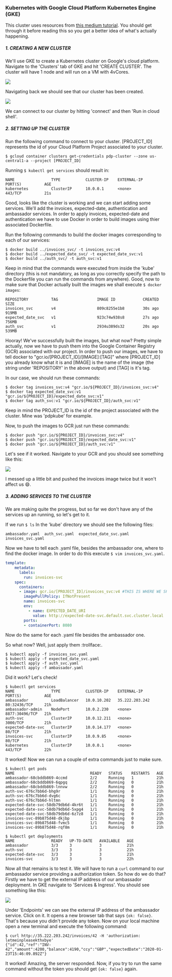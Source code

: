 ### Kubernetes with Google Cloud Platform Kubernetes Engine (GKE)



This cluster uses resources from [this medium tutorial]( https://medium.com/hackernoon/getting-started-with-microservices-and-kubernetes-76354312b556 ). You should get through it before reading this so you get a better idea of what's actually happening.

##### 1. CREATING A NEW CLUSTER

We'll use GKE to create a Kubernetes cluster on Google's cloud platform. Navigate to the 'Clusters' tab of GKE and hit 'CREATE CLUSTER'. The cluster will have 1 node and will run on a VM with 4vCores.

![]( https://github.com/CBelcianu/Parallel-and-Distributed-Programming/blob/master/tiv/images/newCluster.PNG )

Navigating back we should see that our cluster has been created.

![](https://github.com/CBelcianu/Parallel-and-Distributed-Programming/blob/master/tiv/images/allClusters.PNG)

We can connect to our cluster by hitting 'connect' and then 'Run in cloud shell'.



##### 2. SETTING UP THE CLUSTER

Run the following command to connect to your cluster. [PROJECT_ID] represents the id of your Cloud Platform Project associated to your cluster.

```shell
$ gcloud container clusters get-credentials pdp-cluster --zone us-central1-a --project [PROJECT_ID]
```

Running `$ kubectl get services` should result in:

```shell
NAME                TYPE           CLUSTER-IP    EXTERNAL-IP      PORT(S)          AGE
kubernetes          ClusterIP      10.0.0.1      <none>           443/TCP          21s
```

Good, looks like the cluster is working and we can start adding some services. We'll add the invoices, expected-date, authentication and ambassador services. In order to apply invoices, expected-date and authentication we have to use Docker in order to build images using thier associated Dockerfile.

Run the following commands to build the docker images corresponding to each of our services:

```shell
$ docker build ../invoices_svc/ -t invoices_svc:v4
$ docker build ../expected_date_svc/ -t expected_date_svc:v1
$ docker build ../auth_svc/ -t auth_svc:v1
```

Keep in mind that the commands were executed from inside the 'kube' directory (this is not mandatory, as long as you correctly specify the path to the Dockerfile you can run the commands from anywhere). Good, now to make sure that Docker actually built the images we shall execute `$ docker images`:

```shell
REPOSITORY          TAG                 IMAGE ID            CREATED             SIZE
invoices_svc        v4                  809c8255e1b8        30s ago             919MB
expected_date_svc   v1                  923c74w938s8        27s ago             756MB
auth_svc            v1                  2934u389ds32        20s ago             539MB
```

Hooray! We've successfully built the images, but what now? Pretty simple actually, now we have to push them into the Google Container Registry (GCR) associated with our project. In order to push our images, we have to tell docker to "gcr.io/[PROJECT_ID]/[IMAGE]:[TAG]" where [PROJECT_ID] you already know what it is and [IMAGE] is the name of the image (the string under 'REPOSITORY' in the above output) and [TAG] is it's tag.

In our case, we should run these commands:

```shell
$ docker tag invoices_svc:v4 "gcr.io/${PROJECT_ID}/invoices_svc:v4"
$ docker tag expected_date_svc:v1 "gcr.io/${PROJECT_ID}/expected_date_svc:v1"
$ docker tag auth_svc:v1 "gcr.io/${PROJECT_ID}/auth_svc:v1"
```

Keep in mind the PROJECT_ID is the id of the project associated with the cluster. Mine was 'pdpkube' for example.

Now, to push the images to GCR just run these commands:

```shell
$ docker push "gcr.io/${PROJECT_ID}/invoices_svc:v4"
$ docker push "gcr.io/${PROJECT_ID}/expected_date_svc:v1"
$ docker push "gcr.io/${PROJECT_ID}/auth_svc:v1"
```

Let's see if it worked. Navigate to your GCR and you should see something like this:

![]( https://github.com/CBelcianu/Parallel-and-Distributed-Programming/blob/master/tiv/images/images.PNG )

I messed up a little bit and pushed the invoices image twice but it won't affect us :smile:.

##### 3. ADDING SERVICES TO THE CLUSTER

We are making quite the progress, but so far we don't have any of the services up an running, so let's get to it.

If we run `$ ls` In the 'kube' directory we should see the following files:

```shell
ambassador.yaml  auth_svc.yaml  expected_date_svc.yaml  invoices_svc.yaml
```

Now we have to tell each .yaml file, besides the ambassador one, where to find the docker image. In order to do this execute `$ vim invoices_svc.yaml`.

```yaml
template:
    metadata:
      labels:
        run: invoices-svc
    spec:
      containers:
      - image: gcr.io/[PROJECT_ID]/invoices_svc:v4 #THIS IS WHERE WE SPECIFIED THE PATH
        imagePullPolicy: IfNotPresent
        name: invoices-svc
        env:
          - name: EXPECTED_DATE_URI
            value: http://expected-date-svc.default.svc.cluster.local
        ports:
        - containerPort: 8080
```

Now do the same for each .yaml file besides the ambassador one.

So what now? Well, just apply them  :trollface:.

```shell
$ kubectl apply -f invoices_svc.yaml
$ kubectl apply -f expected_date_svc.yaml
$ kubectl apply -f auth_svc.yaml
$ kubectl apply -f ambassador.yaml
```

Did it work? Let's check!

```shell
$ kubectl get services
NAME                TYPE           CLUSTER-IP    EXTERNAL-IP      PORT(S)          AGE
ambassador          LoadBalancer   10.0.10.202   35.222.203.242   80:32436/TCP     21h
ambassador-admin    NodePort       10.0.2.230    <none>           8877:30496/TCP   21h
auth-svc            ClusterIP      10.0.12.211   <none>           3000/TCP         21h
expected-date-svc   ClusterIP      10.0.14.177   <none>           80/TCP           21h
invoices-svc        ClusterIP      10.0.9.85     <none>           80/TCP           21h
kubernetes          ClusterIP      10.0.0.1      <none>           443/TCP          22h
```

It worked! Now we can run a couple of extra commands just to make sure.

```shell
$ kubectl get pods
NAME                                 READY   STATUS    RESTARTS   AGE
ambassador-68cbddb869-4ccmd          2/2     Running   1          21h
ambassador-68cbddb869-6qpgq          2/2     Running   0          21h
ambassador-68cbddb869-lnnvw          2/2     Running   0          21h
auth-svc-676c7bb6d-bhg9r             1/1     Running   0          21h
auth-svc-676c7bb6d-dvg6c             1/1     Running   0          21h
auth-svc-676c7bb6d-hltmn             1/1     Running   0          21h
expected-date-svc-58db79db6d-4kr6t   1/1     Running   0          21h
expected-date-svc-58db79db6d-5xpg4   1/1     Running   0          21h
expected-date-svc-58db79db6d-6z7z8   1/1     Running   0          21h
invoices-svc-89b875d48-dkjbp         1/1     Running   0          21h
invoices-svc-89b875d48-fvmc5         1/1     Running   0          21h
invoices-svc-89b875d48-rqf8m         1/1     Running   0          21h

$ kubectl get deployments
NAME                READY   UP-TO-DATE   AVAILABLE   AGE
ambassador          3/3     3            3           21h
auth-svc            3/3     3            3           21h
expected-date-svc   3/3     3            3           21h
invoices-svc        3/3     3            3           22h
```

Now all that remains is to test it. We will have to run a `curl` command to our ambassador service providing a authorization token. So how do we do that? Firstly we have to get the external IP address of our ambassador deployment. In GKE navigate to 'Services & Ingress'. You should see something like this:

![](https://github.com/CBelcianu/Parallel-and-Distributed-Programming/blob/master/tiv/images/services.PNG)

Under 'Endpoints' we can see the external IP address of the ambassador service. Click on it. It opens a new browser tab that says `{ok: false}`. That's because you didn't provide any token. Now on your local machine open a new terminal and execute the following command:

```shell
$ curl http://35.222.203.242/invoices/42 -H 'authorization: letmeinpleasekthxbye'
{"id":42,"ref":"INV-42","amount":4200,"balance":4190,"ccy":"GBP","expectedDate":"2020-01-23T15:46:09.892Z"}
```

It worked! Amazing, the server responded. Now, if you try to run the same command without the token you should get `{ok: false}` again.
